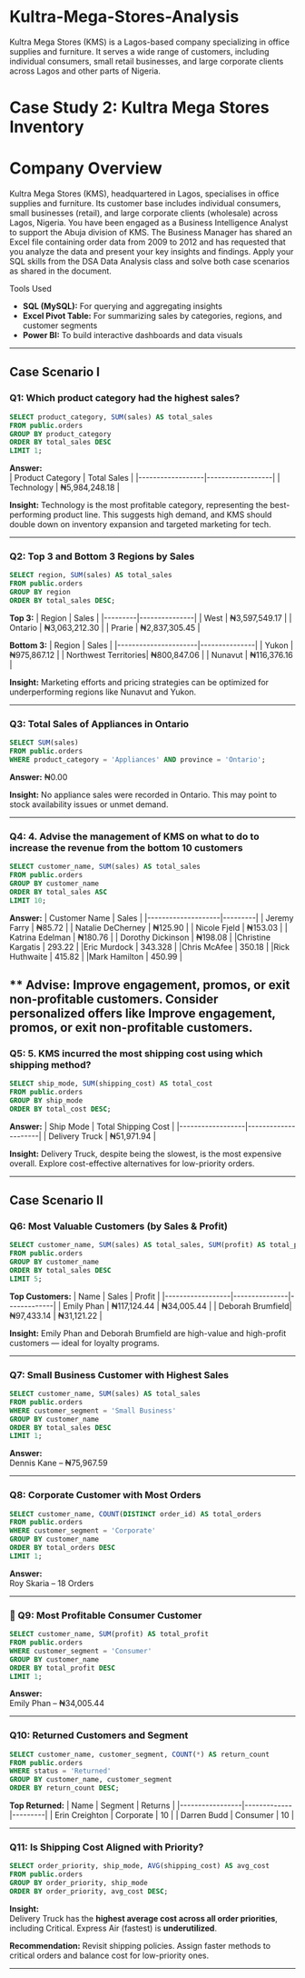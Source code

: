 # Kultra-Mega-Stores-Analysis
Kultra Mega Stores (KMS) is a Lagos-based company specializing in office supplies and furniture. It serves a wide range of customers, including individual consumers, small retail businesses, and large corporate clients across Lagos and other parts of Nigeria. 
# Case Study 2: Kultra Mega Stores Inventory

# Company Overview
Kultra Mega Stores (KMS), headquartered in Lagos, specialises in office supplies and furniture. Its customer base includes individual consumers, small businesses (retail), and large corporate clients (wholesale) across Lagos, Nigeria.
You have been engaged as a Business Intelligence Analyst to support the Abuja division of KMS. The Business Manager has shared an Excel file containing order data from 2009 to 2012 and has requested that you analyze the data and present your key insights and findings.
Apply your SQL skills from the DSA Data Analysis class and solve both case scenarios as shared in the document.

Tools Used
- **SQL (MySQL):** For querying and aggregating insights
- **Excel Pivot Table:** For summarizing sales by categories, regions, and customer segments
- **Power BI:** To build interactive dashboards and data visuals

---
## Case Scenario I

### Q1: Which product category had the highest sales?

```sql
SELECT product_category, SUM(sales) AS total_sales
FROM public.orders
GROUP BY product_category
ORDER BY total_sales DESC
LIMIT 1;
```
**Answer:**  
| Product Category | Total Sales      |
|------------------|------------------|
| Technology       | ₦5,984,248.18  |

 **Insight:** Technology is the most profitable category, representing the best-performing product line. This suggests high demand, and KMS should double down on inventory expansion and targeted marketing for tech.

---
### Q2: Top 3 and Bottom 3 Regions by Sales

```sql
SELECT region, SUM(sales) AS total_sales
FROM public.orders
GROUP BY region
ORDER BY total_sales DESC;
```

**Top 3:**
| Region  | Sales         |
|---------|---------------|
| West    | ₦3,597,549.17 |
| Ontario | ₦3,063,212.30 |
| Prarie  | ₦2,837,305.45 |

**Bottom 3:**
| Region               | Sales         |
|----------------------|---------------|
| Yukon                | ₦975,867.12   |
| Northwest Territories| ₦800,847.06   |
| Nunavut              | ₦116,376.16   |

 **Insight:** Marketing efforts and pricing strategies can be optimized for underperforming regions like Nunavut and Yukon.

---
### Q3: Total Sales of Appliances in Ontario

```sql
SELECT SUM(sales)
FROM public.orders
WHERE product_category = 'Appliances' AND province = 'Ontario';
```

**Answer:** ₦0.00

 **Insight:** No appliance sales were recorded in Ontario. This may point to stock availability issues or unmet demand.

---
### Q4: 4.	Advise the management of KMS on what to do to increase the revenue from the bottom 10 customers

```sql
SELECT customer_name, SUM(sales) AS total_sales
FROM public.orders
GROUP BY customer_name
ORDER BY total_sales ASC
LIMIT 10;
```
**Answer:**
| Customer Name      | Sales   |
|--------------------|---------|
| Jeremy Farry       | ₦85.72  |
| Natalie DeCherney  | ₦125.90 |
| Nicole Fjeld       | ₦153.03 |
| Katrina Edelman    | ₦180.76 |
| Dorothy Dickinson  | ₦198.08 |
|Christine Kargatis  | 293.22  |
|Eric Murdock        | 343.328 |
|Chris McAfee        | 350.18  |
|Rick Huthwaite      | 415.82  |
|Mark Hamilton       | 450.99  |

** Advise: Improve engagement, promos, or exit non-profitable customers.
Consider personalized offers like Improve engagement, promos, or exit non-profitable customers.
--

###  Q5: 5.	KMS incurred the most shipping cost using which shipping method?

```sql
SELECT ship_mode, SUM(shipping_cost) AS total_cost
FROM public.orders
GROUP BY ship_mode
ORDER BY total_cost DESC;
```

**Answer:**
| Ship Mode       | Total Shipping Cost |
|------------------|---------------------|
| Delivery Truck   | ₦51,971.94         |

**Insight:** Delivery Truck, despite being the slowest, is the most expensive overall. Explore cost-effective alternatives for low-priority orders.

---

## Case Scenario II

###  Q6: Most Valuable Customers (by Sales & Profit)

```sql
SELECT customer_name, SUM(sales) AS total_sales, SUM(profit) AS total_profit
FROM public.orders
GROUP BY customer_name
ORDER BY total_sales DESC
LIMIT 5;
```

**Top Customers:**
| Name             | Sales         | Profit      |
|------------------|---------------|-------------|
| Emily Phan       | ₦117,124.44   | ₦34,005.44  |
| Deborah Brumfield| ₦97,433.14    | ₦31,121.22  |

 **Insight:** Emily Phan and Deborah Brumfield are high-value and high-profit customers — ideal for loyalty programs.

---

###  Q7: Small Business Customer with Highest Sales

```sql
SELECT customer_name, SUM(sales) AS total_sales
FROM public.orders
WHERE customer_segment = 'Small Business'
GROUP BY customer_name
ORDER BY total_sales DESC
LIMIT 1;
```

**Answer:**  
Dennis Kane – ₦75,967.59 

---

###  Q8: Corporate Customer with Most Orders

```sql
SELECT customer_name, COUNT(DISTINCT order_id) AS total_orders
FROM public.orders
WHERE customer_segment = 'Corporate'
GROUP BY customer_name
ORDER BY total_orders DESC
LIMIT 1;
```

**Answer:**  
Roy Skaria – 18 Orders 

---

### 🔹 Q9: Most Profitable Consumer Customer

```sql
SELECT customer_name, SUM(profit) AS total_profit
FROM public.orders
WHERE customer_segment = 'Consumer'
GROUP BY customer_name
ORDER BY total_profit DESC
LIMIT 1;
```

**Answer:**  
Emily Phan – ₦34,005.44 

---

###  Q10: Returned Customers and Segment

```sql
SELECT customer_name, customer_segment, COUNT(*) AS return_count
FROM public.orders
WHERE status = 'Returned'
GROUP BY customer_name, customer_segment
ORDER BY return_count DESC;
```

**Top Returned:**
| Name            | Segment     | Returns |
|-----------------|-------------|---------|
| Erin Creighton  | Corporate   | 10      |
| Darren Budd     | Consumer    | 10      |

---

###  Q11: Is Shipping Cost Aligned with Priority?

```sql
SELECT order_priority, ship_mode, AVG(shipping_cost) AS avg_cost
FROM public.orders
GROUP BY order_priority, ship_mode
ORDER BY order_priority, avg_cost DESC;
```

**Insight:**  
Delivery Truck has the **highest average cost across all order priorities**, including Critical. Express Air (fastest) is **underutilized**.

 **Recommendation:** Revisit shipping policies. Assign faster methods to critical orders and balance cost for low-priority ones.

---



